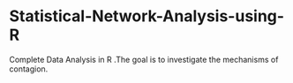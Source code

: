 # Statistical-Network-Analysis-using-R
Complete Data Analysis in R .The goal is to investigate the mechanisms of contagion.
